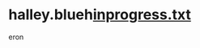 # halley.blueh[inprogress.txt](https://github.com/halleybh/halley.blueheron/files/8813681/inprogress.txt)
eron
